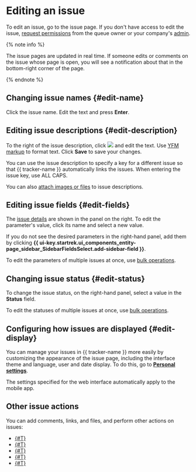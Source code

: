 # Editing an issue

To edit an issue, go to the issue page. If you don't have access to edit the issue, [request permissions](../faq.md#section_xgr_zng_4bb) from the queue owner  or your company's [admin](../role-model.md).

{% note info %}

The issue pages are updated in real time. If someone edits or comments on the issue whose page is open, you will see a notification about that in the bottom-right corner of the page.

{% endnote %}

## Changing issue names {#edit-name}

Click the issue name. Edit the text and press **Enter**.

## Editing issue descriptions {#edit-description}

To the right of the issue description, click ![](../../_assets/tracker/svg/icon-edit.svg) and edit the text. Use [YFM markup](markup.md) to format text. Click **Save** to save your changes.


You can use the issue description to specify a key for a different issue so that {{ tracker-name }} automatically links the issues. When entering the issue key, use ALL CAPS.


You can also [attach images or files](attach-file.md) to issue descriptions.

## Editing issue fields {#edit-fields}

The [issue details](create-param.md##default-fields) are shown in the panel on the right. To edit the parameter's value, click its name and select a new value.

If you do not see the desired parameters in the right-hand panel, add them by clicking **{{ ui-key.startrek.ui_components_entity-page_sidebar_SidebarFieldsSelect.add-sidebar-field }}**.

To edit the parameters of multiple issues at once, use [bulk operations](../manager/bulk-change.md#change-parameters).

## Changing issue status {#edit-status}

To change the issue status, on the right-hand panel, select a value in the **Status** field.

To edit the statuses of multiple issues at once, use [bulk operations](../manager/bulk-change.md#change-status).

## Configuring how issues are displayed {#edit-display}

You can manage your issues in {{ tracker-name }} more easily by customizing the appearance of the issue page, including the interface theme and language, user and date display. To do this, go to [**Personal settings**](personal.md).

The settings specified for the web interface automatically apply to the mobile app.

## Other issue actions

You can add comments, links, and files, and perform other actions on issues:

* [{#T}](comments.md)
* [{#T}](checklist.md)
* [{#T}](ticket-links.md)
* [{#T}](attach-file.md)
* [{#T}](move-ticket.md)
